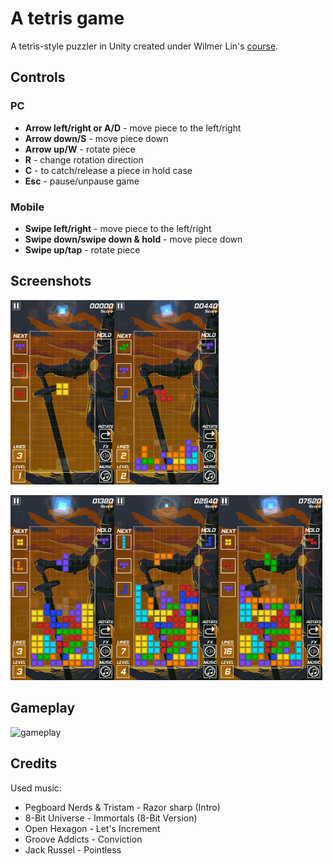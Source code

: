 # A tetris game

A tetris-style puzzler in Unity created under Wilmer Lin's [course](https://www.udemy.com/course/make-a-tetris-style-puzzler-in-unity/).

## Controls

### PC

 - **Arrow left/right or A/D** - move piece to the left/right
 - **Arrow down/S** - move piece down
 - **Arrow up/W** - rotate piece
 - **R** - change rotation direction
 - **C** - to catch/release a piece in hold case
 - **Esc** - pause/unpause game

### Mobile

 - **Swipe left/right** - move piece to the left/right
 - **Swipe down/swipe down & hold** - move piece down
 - **Swipe up/tap** - rotate piece

## Screenshots

<img src="Docs/images/Screenshot_1.png" width="33%"><img src="Docs/images/Screenshot_2.png" width="33%">

<img src="Docs/images/Screenshot_3.png" width="33%"><img src="Docs/images/Screenshot_4.png" width="33%"><img src="docs/images/Screenshot_5.png" width="33%">


## Gameplay

![gameplay](Docs/images/gameplay.gif)

## Credits

Used music:
 - Pegboard Nerds & Tristam - Razor sharp (Intro)
 - 8-Bit Universe - Immortals (8-Bit Version)
 - Open Hexagon - Let's Increment
 - Groove Addicts - Conviction
 - Jack Russel - Pointless
